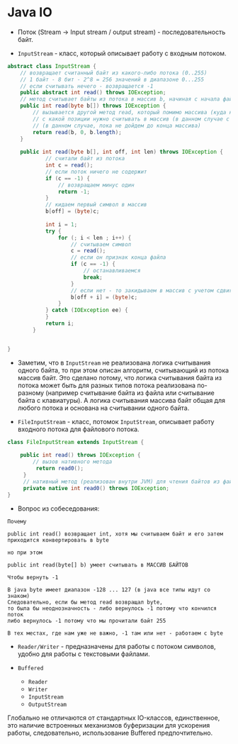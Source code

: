 # Java IO

* Поток (Stream -> Input stream / output stream) - последовательность байт.

* `InputStream` - класс, который описывает работу с входным потоком.

```java
abstract class InputStream {
    // возвращает считанный байт из какого-либо потока (0..255)
    // 1 байт - 8 бит - 2^8 = 256 значений в диапазоне 0...255
    // если считывать нечего - возвращается -1
    public abstract int read() throws IOException;
    // метод считывает байты из потока в массив b, начиная с начала файла до конца массива
    public int read(byte b[]) throws IOException {
        // вызывается другой метод read, который помимо массива (куда нужно считывать) принимает на вход 
        // с какой позиции нужно считывать в массив (в данном случае с нулевой) и до каких пор нужно считывать 
        // (в данном случае, пока не дойдем до конца массива)
        return read(b, 0, b.length);
    }
    
    public int read(byte b[], int off, int len) throws IOException {
            // считали байт из потока
            int c = read();
            // если поток ничего не содержит
            if (c == -1) {
                // возвращаем минус один
                return -1;
            }
            // кидаем первый символ в массив
            b[off] = (byte)c;
    
            int i = 1;
            try {
                for (; i < len ; i++) {
                    // считываем символ
                    c = read();
                    // если он признак конца файла
                    if (c == -1) {
                        // останавливаемся
                        break;
                    } 
                    // если нет - то закидываем в массив с учетом сдвига (off)
                    b[off + i] = (byte)c;
                }
            } catch (IOException ee) {
            }
            return i;
        }


}
```

* Заметим, что в `InputStream` не реализована логика считывания одного байта, то при этом
описан алгоритм, считывающий из потока массив байт. Это сделано потому, что логика считывания байта из потока
может быть для разных типов потока реализована по-разному (например считывание байта из файла или считывание байта с клавиатуры).
А логика считывания массива байт общая для любого потока и основана на считывании одного байта.


* `FileInputStream` - класс, потомок `InputStream`, описывает работу входного потока для файлового потока.

```java
class FileInputStream extends InputStream {
     
    public int read() throws IOException {
        // вызов нативного метода
         return read0();
     }
     // нативный метод (реализован внутри JVM) для чтения байтов из файла
     private native int read0() throws IOException;
}
```

* Вопрос из собеседования:

```
Почему 

public int read() возвращает int, хотя мы считываем байт и его затем приходится конвертировать в byte

но при этом

public int read(byte[] b) умеет считывать в МАССИВ БАЙТОВ

Чтобы вернуть -1

В java byte имеет диапазон -128 ... 127 (в java все типы идут со знаком)
Следовательно, если бы метод read возвращал byte, 
то была бы неоднозначность - либо вернулось -1 потому что кончился поток
либо вернулось -1 потому что мы прочитали байт 255

В тех местах, где нам уже не важно, -1 там или нет - работаем с byte
```

* `Reader/Writer` - предназначены для работы с потоком символов, удобно для работы с текстовыми файлами.

* `Buffered` 
    - `Reader`
    - `Writer`
    - `InputStream`
    - `OutputStream`
    
Глобально не отличаются от стандартных IO-классов, единственное, это наличие встроенных механизмов буферизации
для ускорения работы, следовательно, использование Buffered предпочтительно.